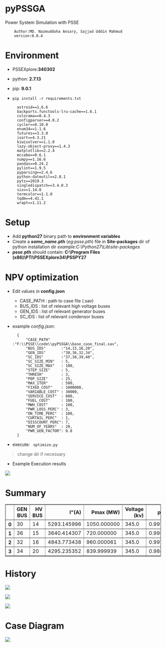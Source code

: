 # pyPSSGA
Power System Simulation with PSSE

        Author:MD. Nazmuddoha Ansary, Sajjad Uddin Mahmud
        version:0.0.4

# Environment

* PSSEXplore:**340302**
* python: **2.7.13**
* pip: **9.0.1**
* ```pip install -r requirements.txt```

        astroid==1.6.6
        backports.functools-lru-cache==1.6.1
        colorama==0.4.3
        configparser==4.0.2
        cycler==0.10.0
        enum34==1.1.6
        futures==3.3.0
        isort==4.3.21
        kiwisolver==1.1.0
        lazy-object-proxy==1.4.3
        matplotlib==2.2.4
        mccabe==0.6.1
        numpy==1.16.6
        pandas==0.24.2
        pylint==1.9.5
        pyparsing==2.4.6
        python-dateutil==2.8.1
        pytz==2019.3
        singledispatch==3.4.0.3
        six==1.14.0
        termcolor==1.1.0
        tqdm==4.41.1
        wrapt==1.11.2

# Setup
* Add **python27** binary path to **environment variables**
* Create a **_some_name_.pth** (*eg:_psse_.pth*) file in **Site-packages** dir of python installation dir *example:C:\Python27\Lib\site-packages*
* **_psse_.pth** should contain: **C:\Program Files (x86)\PTI\PSSEXplore34\PSSPY27** 

# NPV optimization
* Edit values in **config.json**
    * CASE_PATH   : path to case file (.sav)
    * BUS_IDS     : list of relevant high voltage buses 
    * GEN_IDS     : list of relevant generator buses
    * SC_IDS      : list of relevant condensor buses 

* example *config.json*:

        {
            "CASE_PATH"     :"F:\\PSSE\\code\\pyPSSGA\\base_case_final.sav",
            "BUS_IDS"       :"14,15,16,20",
            "GEN_IDS"       :"30,36,32,34",
            "SC_IDS"        :"37,38,39,40",
            "SC_SIZE_MIN"   : 5,
            "SC_SIZE_MAX"   : 100,
            "STEP_SIZE"     : 5,
            "THRESH"        : 3,
            "POP_SIZE"      : 25,
            "MAX_ITER"      : 500,
            "FIXED_COST"    : 1000000,
            "VARIABLE_COST" : 30000,
            "SERVICE_COST"  : 800,
            "FUEL_COST"     : 100, 
            "MWH_COST"      : 100,
            "PWR_LOSS_PERC" : 3,
            "ON_TIME_PERC"  : 100,
            "CURTAIL_PERC"  : 1,
            "DISSCOUNT_PERC": 7,
            "NUM_OF_YEARS"  : 20,
            "PWR_GEN_FACTOR": 0.8
        }

* execute: ``` optimize.py```
> change dir if necessary

* Example Execution results

![](/src_img/exec.PNG?raw=true)

# Summary

<table border="1" class="dataframe">
  <thead>
    <tr style="text-align: right;">
      <th></th>
      <th>GEN BUS</th>
      <th>HV BUS</th>
      <th>I"(A)</th>
      <th>Pmax (MW)</th>
      <th>Voltage (kv)</th>
      <th>p.u(V)</th>
      <th>SCR</th>
    </tr>
  </thead>
  <tbody>
    <tr>
      <th>0</th>
      <td>30</td>
      <td>14</td>
      <td>5293.145996</td>
      <td>1050.000000</td>
      <td>345.0</td>
      <td>0.997127</td>
      <td>3.003686</td>
    </tr>
    <tr>
      <th>1</th>
      <td>36</td>
      <td>15</td>
      <td>3640.414307</td>
      <td>720.000000</td>
      <td>345.0</td>
      <td>0.995584</td>
      <td>3.007988</td>
    </tr>
    <tr>
      <th>2</th>
      <td>32</td>
      <td>16</td>
      <td>4843.773438</td>
      <td>960.000061</td>
      <td>345.0</td>
      <td>0.997276</td>
      <td>3.006821</td>
    </tr>
    <tr>
      <th>3</th>
      <td>34</td>
      <td>20</td>
      <td>4295.235352</td>
      <td>839.999939</td>
      <td>345.0</td>
      <td>0.984831</td>
      <td>3.009187</td>
    </tr>
  </tbody>
</table>

# History

![](/src_img/history_sizes.png?raw=true)

![](/src_img/history_SCR.png?raw=true)

![](/src_img/history_NPV.png?raw=true)

# Case Diagram

![](/src_img/main.jpg?raw=true)
